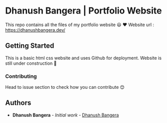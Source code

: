 # Dhanush Bangera | Portfolio Website

This repo contains all the files of my portfolio website :smiley: :heart:
Website url : https://dhanushbangera.dev/

## Getting Started

This is a basic html css website and uses Github for deployment. Website is still under construction :construction:

### Contributing

Head to issue section to check how you can contribute :blush:

## Authors

* **Dhanush Bangera** - *Initial work* - [Dhanush Bangera](https://github.com/dhanushp)

